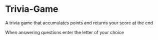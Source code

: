 # Trivia-Game
 A trivia game that accumulates points and returns your score at the end

 When answering questions enter the letter of your choice
